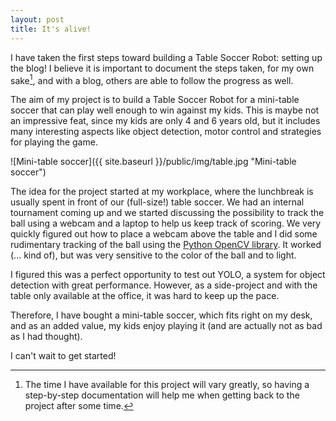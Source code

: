 ```yaml
---
layout: post
title: It's alive!
---
```


I have taken the first steps toward building a Table Soccer Robot: setting up the blog! I believe it is important to document the steps taken, for my own sake[^1], and with a blog, others are able to follow the progress as well. 

The aim of my project is to build a Table Soccer Robot for a mini-table soccer that can play well enough to win against my kids. This is maybe not an impressive feat, since my kids are only 4 and 6 years old, but it includes many interesting aspects like object detection, motor control and strategies for playing the game. 

![Mini-table soccer]({{ site.baseurl }}/public/img/table.jpg "Mini-table soccer")

The idea for the project started at my workplace, where the lunchbreak is usually spent in front of our (full-size!) table soccer. We had an internal tournament coming up and we started discussing the possibility to track the ball using a webcam and a laptop to help us keep track of scoring. We very quickly figured out how to place a webcam above the table and I did some rudimentary tracking of the ball using the [Python OpenCV library](https://opencv.org/). It worked (... kind of), but was very sensitive to the color of the ball and to light. 

I figured this was a perfect opportunity to test out YOLO, a system for object detection with great performance. However, as a side-project and with the table only available at the office, it was hard to keep up the pace. 

Therefore, I have bought a mini-table soccer, which fits right on my desk, and as an added value, my kids enjoy playing it (and are actually not as bad as I had thought). 

I can't wait to get started!

[^1]: The time I have available for this project will vary greatly, so having a step-by-step documentation will help me when getting back to the project after some time.